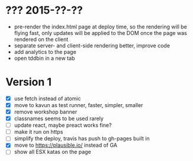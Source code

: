 # ???  2015-??-??

- pre-render the index.html page at deploy time, so the rendering will be flying fast, only updates 
  will be applied to the DOM once the page was rendered on the client
- separate server- and client-side rendering better, improve code
- add analytics to the page
- open tddbin in a new tab

# Version 1

- [x] use fetch instead of atomic
- [x] move to kavun as test runner, faster, simpler, smaller
- [x] remove workshop banner
- [x] classnames seems to be used rarely
- [ ] update react, maybe preact works fine?
- [ ] make it run on https
- [ ] simplify the deploy, travis has push to gh-pages built in
- [x] move to https://plausible.io/ instead of GA
- [ ] show all ESX katas on the page